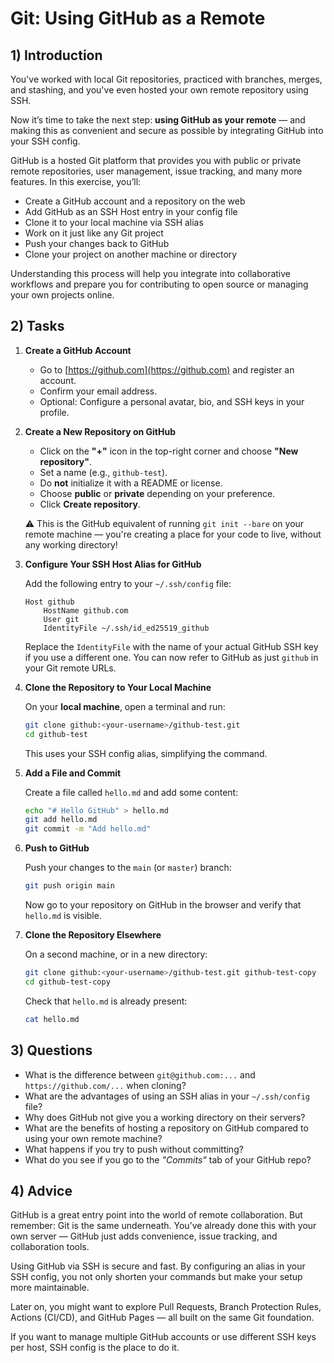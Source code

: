 <!---
{
  "depends_on": ["https://github.com/STEMgraph/650920e2-edbe-4dc5-8a0c-96e7d76344e3","https://github.com/STEMgraph/75f53c25-f20f-4dfd-b5c4-9251c83d64be"],
  "author": "Stephan Bökelmann",
  "first_used": "2025-04-12",
  "keywords": ["git", "remote", "github", "push", "clone", "ssh config"]
}
--->

# Git: Using GitHub as a Remote

## 1) Introduction

You've worked with local Git repositories, practiced with branches, merges, and stashing, and you've even hosted your own remote repository using SSH.

Now it’s time to take the next step: **using GitHub as your remote** — and making this as convenient and secure as possible by integrating GitHub into your SSH config.

GitHub is a hosted Git platform that provides you with public or private remote repositories, user management, issue tracking, and many more features. In this exercise, you’ll:

- Create a GitHub account and a repository on the web
- Add GitHub as an SSH Host entry in your config file
- Clone it to your local machine via SSH alias
- Work on it just like any Git project
- Push your changes back to GitHub
- Clone your project on another machine or directory

Understanding this process will help you integrate into collaborative workflows and prepare you for contributing to open source or managing your own projects online.

## 2) Tasks

1. **Create a GitHub Account**

   - Go to [https://github.com](https://github.com) and register an account.
   - Confirm your email address.
   - Optional: Configure a personal avatar, bio, and SSH keys in your profile.

2. **Create a New Repository on GitHub**

   - Click on the **"+"** icon in the top-right corner and choose **"New repository"**.
   - Set a name (e.g., `github-test`).
   - Do **not** initialize it with a README or license.
   - Choose **public** or **private** depending on your preference.
   - Click **Create repository**.

   ⚠️ This is the GitHub equivalent of running `git init --bare` on your remote machine — you're creating a place for your code to live, without any working directory!

3. **Configure Your SSH Host Alias for GitHub**

   Add the following entry to your `~/.ssh/config` file:

   ```ssh-config
   Host github
       HostName github.com
       User git
       IdentityFile ~/.ssh/id_ed25519_github
   ```

   Replace the `IdentityFile` with the name of your actual GitHub SSH key if you use a different one.
   You can now refer to GitHub as just `github` in your Git remote URLs.

4. **Clone the Repository to Your Local Machine**

   On your **local machine**, open a terminal and run:
   ```bash
   git clone github:<your-username>/github-test.git
   cd github-test
   ```

   This uses your SSH config alias, simplifying the command.

5. **Add a File and Commit**

   Create a file called `hello.md` and add some content:
   ```bash
   echo "# Hello GitHub" > hello.md
   git add hello.md
   git commit -m "Add hello.md"
   ```

6. **Push to GitHub**

   Push your changes to the `main` (or `master`) branch:
   ```bash
   git push origin main
   ```

   Now go to your repository on GitHub in the browser and verify that `hello.md` is visible.

7. **Clone the Repository Elsewhere**

   On a second machine, or in a new directory:
   ```bash
   git clone github:<your-username>/github-test.git github-test-copy
   cd github-test-copy
   ```

   Check that `hello.md` is already present:
   ```bash
   cat hello.md
   ```

## 3) Questions

- What is the difference between `git@github.com:...` and `https://github.com/...` when cloning?
- What are the advantages of using an SSH alias in your `~/.ssh/config` file?
- Why does GitHub not give you a working directory on their servers?
- What are the benefits of hosting a repository on GitHub compared to using your own remote machine?
- What happens if you try to push without committing?
- What do you see if you go to the *"Commits"* tab of your GitHub repo?

## 4) Advice

GitHub is a great entry point into the world of remote collaboration. But remember: Git is the same underneath. You’ve already done this with your own server — GitHub just adds convenience, issue tracking, and collaboration tools.

Using GitHub via SSH is secure and fast. By configuring an alias in your SSH config, you not only shorten your commands but make your setup more maintainable. 

Later on, you might want to explore Pull Requests, Branch Protection Rules, Actions (CI/CD), and GitHub Pages — all built on the same Git foundation.

If you want to manage multiple GitHub accounts or use different SSH keys per host, SSH config is the place to do it.

